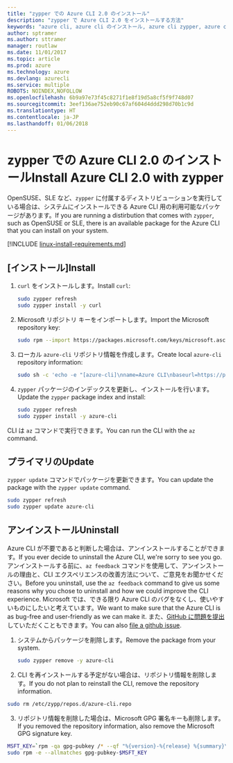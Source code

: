 ```yaml
---
title: "zypper での Azure CLI 2.0 のインストール"
description: "zypper で Azure CLI 2.0 をインストールする方法"
keywords: "azure cli, azure cli のインストール, azure cli zypper, azure cli opensuse, azure cli sle"
author: sptramer
ms.author: sttramer
manager: routlaw
ms.date: 11/01/2017
ms.topic: article
ms.prod: azure
ms.technology: azure
ms.devlang: azurecli
ms.service: multiple
ROBOTS: NOINDEX,NOFOLLOW
ms.openlocfilehash: 6b9a97e73f45c8271f1e8f19d5a8cf5f9f748d07
ms.sourcegitcommit: 3eef136ae752eb90c67af604d4ddd298d70b1c9d
ms.translationtype: HT
ms.contentlocale: ja-JP
ms.lasthandoff: 01/06/2018
---
```

# <a name="install-azure-cli-20-with-zypper"></a><span data-ttu-id="c418f-104">zypper での Azure CLI 2.0 のインストール</span><span class="sxs-lookup"><span data-stu-id="c418f-104">Install Azure CLI 2.0 with zypper</span></span>

<span data-ttu-id="c418f-105">OpenSUSE、SLE など、`zypper` に付属するディストリビューションを実行している場合は、システムにインストールできる Azure CLI 用の利用可能なパッケージがあります。</span><span class="sxs-lookup"><span data-stu-id="c418f-105">If you are running a distirbution that comes with `zypper`, such as OpenSUSE or SLE, there is an available package for the Azure CLI that you can install on your system.</span></span>

[!INCLUDE [linux-install-requirements.md](includes/linux-install-requirements.md)]

## <a name="install"></a><span data-ttu-id="c418f-106">[インストール]</span><span class="sxs-lookup"><span data-stu-id="c418f-106">Install</span></span>

1. <span data-ttu-id="c418f-107">`curl` をインストールします。</span><span class="sxs-lookup"><span data-stu-id="c418f-107">Install `curl`:</span></span>

   ```bash
   sudo zypper refresh
   sudo zypper install -y curl
   ```

2. <span data-ttu-id="c418f-108">Microsoft リポジトリ キーをインポートします。</span><span class="sxs-lookup"><span data-stu-id="c418f-108">Import the Microsoft repository key:</span></span>

   ```bash
   sudo rpm --import https://packages.microsoft.com/keys/microsoft.asc
   ```

3. <span data-ttu-id="c418f-109">ローカル `azure-cli` リポジトリ情報を作成します。</span><span class="sxs-lookup"><span data-stu-id="c418f-109">Create local `azure-cli` repository information:</span></span>

   ```bash
   sudo sh -c 'echo -e "[azure-cli]\nname=Azure CLI\nbaseurl=https://packages.microsoft.com/yumrepos/azure-cli\nenabled=1\ntype=rpm-md\ngpgcheck=1\ngpgkey=https://packages.microsoft.com/keys/microsoft.asc" > /etc/zypp/repos.d/azure-cli.repo'
   ```

4. <span data-ttu-id="c418f-110">`zypper` パッケージのインデックスを更新し、インストールを行います。</span><span class="sxs-lookup"><span data-stu-id="c418f-110">Update the `zypper` package index and install:</span></span>

   ```bash
   sudo zypper refresh
   sudo zypper install -y azure-cli
   ```

<span data-ttu-id="c418f-111">CLI は `az` コマンドで実行できます。</span><span class="sxs-lookup"><span data-stu-id="c418f-111">You can run the CLI with the `az` command.</span></span>

## <a name="update"></a><span data-ttu-id="c418f-112">プライマリの</span><span class="sxs-lookup"><span data-stu-id="c418f-112">Update</span></span>

<span data-ttu-id="c418f-113">`zypper update` コマンドでパッケージを更新できます。</span><span class="sxs-lookup"><span data-stu-id="c418f-113">You can update the package with the `zypper update` command.</span></span>

```bash
sudo zypper refresh
sudo zypper update azure-cli
```

## <a name="uninstall"></a><span data-ttu-id="c418f-114">アンインストール</span><span class="sxs-lookup"><span data-stu-id="c418f-114">Uninstall</span></span>

<span data-ttu-id="c418f-115">Azure CLI が不要であると判断した場合は、アンインストールすることができます。</span><span class="sxs-lookup"><span data-stu-id="c418f-115">If you ever decide to uninstall the Azure CLI, we're sorry to see you go.</span></span> <span data-ttu-id="c418f-116">アンインストールする前に、`az feedback` コマンドを使用して、アンインストールの理由と、CLI エクスペリエンスの改善方法について、ご意見をお聞かせください。</span><span class="sxs-lookup"><span data-stu-id="c418f-116">Before you uninstall, use the `az feedback` command to give us some reasons why you chose to uninstall and how we could improve the CLI experience.</span></span> <span data-ttu-id="c418f-117">Microsoft では、できる限り Azure CLI のバグをなくし、使いやすいものにしたいと考えています。</span><span class="sxs-lookup"><span data-stu-id="c418f-117">We want to make sure that the Azure CLI is as bug-free and user-friendly as we can make it.</span></span> <span data-ttu-id="c418f-118">また、[GitHub に問題を提出](https://github.com/Azure/azure-cli/issues)していただくこともできます。</span><span class="sxs-lookup"><span data-stu-id="c418f-118">You can also [file a github issue](https://github.com/Azure/azure-cli/issues).</span></span>

1. <span data-ttu-id="c418f-119">システムからパッケージを削除します。</span><span class="sxs-lookup"><span data-stu-id="c418f-119">Remove the package from your system.</span></span>

    ```bash
    sudo zypper remove -y azure-cli
    ```

2. <span data-ttu-id="c418f-120">CLI を再インストールする予定がない場合は、リポジトリ情報を削除します。</span><span class="sxs-lookup"><span data-stu-id="c418f-120">If you do not plan to reinstall the CLI, remove the repository information.</span></span>

  ```bash
  sudo rm /etc/zypp/repos.d/azure-cli.repo
  ```

3. <span data-ttu-id="c418f-121">リポジトリ情報を削除した場合は、Microsoft GPG 署名キーも削除します。</span><span class="sxs-lookup"><span data-stu-id="c418f-121">If you removed the repository information, also remove the Microsoft GPG signature key.</span></span>

  ```bash
  MSFT_KEY=`rpm -qa gpg-pubkey /* --qf "%{version}-%{release} %{summary}\n" | grep Microsoft | awk '{print $1}'`
  sudo rpm -e --allmatches gpg-pubkey-$MSFT_KEY
  ```

